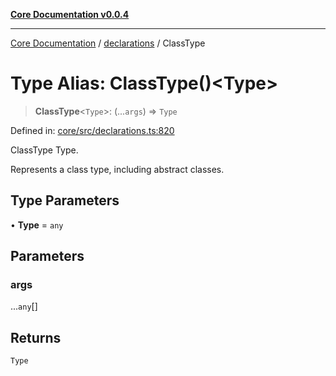 [**Core Documentation v0.0.4**](../../README.md)

***

[Core Documentation](../../modules.md) / [declarations](../README.md) / ClassType

# Type Alias: ClassType()\<Type\>

> **ClassType**\<`Type`\>: (...`args`) => `Type`

Defined in: [core/src/declarations.ts:820](https://github.com/stonemjs/core/blob/2adc2da4c7e3b5a9f593c198ba7e8ad639651777/src/declarations.ts#L820)

ClassType Type.

Represents a class type, including abstract classes.

## Type Parameters

• **Type** = `any`

## Parameters

### args

...`any`[]

## Returns

`Type`
